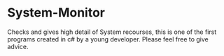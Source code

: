 # System-Monitor
Checks and gives high detail of System recourses, this is one of the first programs created in c# by a young developer. Please feel free to give advice.
